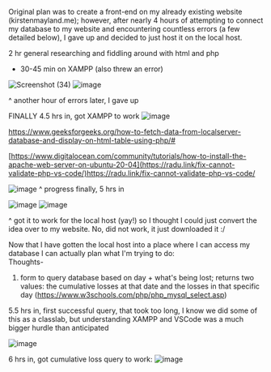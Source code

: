 Original plan was to create a front-end on my already existing website (kirstenmayland.me); however, after nearly 4 hours of attempting to connect my database to my website and encountering countless errors (a few detailed below), I gave up and decided to just host it on the local host.

2 hr general researching and fiddling around with html and php

+ 30-45 min on XAMPP (also threw an error)

![Screenshot (34)](https://github.com/KirstenMayland/cs61databases/assets/102620915/ed4e3faa-262b-42b8-9f0d-4e75e10c67cf)
![image](https://github.com/KirstenMayland/cs61databases/assets/102620915/924eea3f-4e8a-4a50-b5e6-8384a9b8ad6d)

^ another hour of errors later, I gave up


FINALLY 4.5 hrs in, got XAMPP to work
![image](https://github.com/KirstenMayland/cs61databases/assets/102620915/4d1769f5-6866-4f23-a9a8-b72b5b299a43)

https://www.geeksforgeeks.org/how-to-fetch-data-from-localserver-database-and-display-on-html-table-using-php/#

[https://www.digitalocean.com/community/tutorials/how-to-install-the-apache-web-server-on-ubuntu-20-04](https://radu.link/fix-cannot-validate-php-vs-code/)https://radu.link/fix-cannot-validate-php-vs-code/

![image](https://github.com/KirstenMayland/cs61databases/assets/102620915/cf918039-3a13-499a-bc1d-d3542a8719d7)
^ progress finally, 5 hrs in


![image](https://github.com/KirstenMayland/cs61databases/assets/102620915/b1d2a7f9-6caf-4a34-a430-507fb9504f9e)
![image](https://github.com/KirstenMayland/cs61databases/assets/102620915/4d7dfb3b-693a-41bf-b7af-42956ac1783e)

^ got it to work for the local host (yay!) so I thought I could just convert the idea over to my website. No, did not work, it just downloaded it :/


Now that I have gotten the local host into a place where I can access my database I can actually plan what I'm trying to do:  
Thoughts-  
1) form to query database based on day + what's being lost; returns two values: the cumulative losses at that date and the losses in that specific day (https://www.w3schools.com/php/php_mysql_select.asp)

5.5 hrs in, first successful query, that took too long, I know we did some of this as a classlab, but understanding XAMPP and VSCode was a much bigger hurdle than anticipated

![image](https://github.com/KirstenMayland/cs61databases/assets/102620915/99faf8e8-107f-471c-a20c-ea6df456b4b8)

6 hrs in, got cumulative loss query to work:
![image](https://github.com/KirstenMayland/cs61databases/assets/102620915/9177a0a6-ca07-4d98-9bd3-1a52ae74a7bc)

